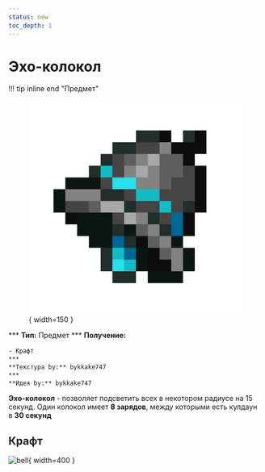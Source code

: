 ```yaml
---
status: new
toc_depth: 1
---
```


# Эхо-колокол

!!! tip inline end "Предмет"
    <figure markdown="span">
        ![gh](../../assets/items/items/echo_bell.png){ width=150 }
    </figure>
    ***
    **Тип:** Предмет
    ***
    **Получение:**
    
    - Крафт
    ***
    **Текстура by:** bykkake747
    ***
    **Идея by:** bykkake747

**Эхо-колокол** - позволяет подсветить всех в некотором радиусе на 15 секунд. Один колокол имеет **8 зарядов**, между которыми есть кулдаун в **30 секунд**

## Крафт

![bell](../assets/echo_craft.png){ width=400 }